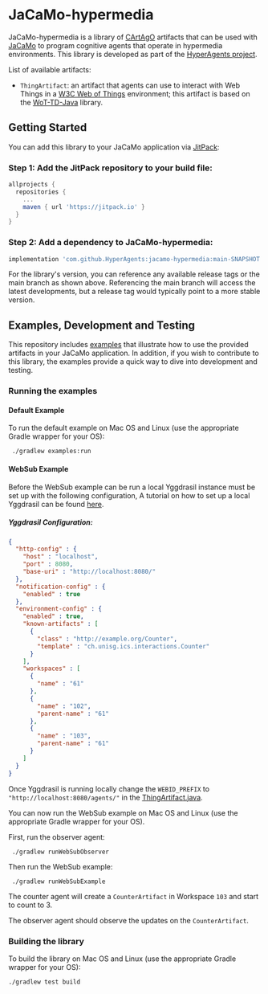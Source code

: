 # JaCaMo-hypermedia

JaCaMo-hypermedia is a library of [CArtAgO](https://github.com/cartago-lang/cartago) artifacts that
can be used with [JaCaMo](https://github.com/jacamo-lang/jacamo) to program cognitive agents that
operate in hypermedia environments. This library is developed as part of the [HyperAgents project](https://project.hyperagents.org).

List of available artifacts:

- `ThingArtifact`: an artifact that agents can use to interact with Web Things in a [W3C Web of Things](https://www.w3.org/TR/wot-architecture/) environment; this artifact is based on the [WoT-TD-Java](https://github.com/interactions-hsg/wot-td-java) library.

## Getting Started

You can add this library to your JaCaMo application via [JitPack](https://jitpack.io/):

### Step 1: Add the JitPack repository to your build file:

```groovy
allprojects {
  repositories {
    ...
    maven { url 'https://jitpack.io' }
  }
}
```

### Step 2: Add a dependency to JaCaMo-hypermedia:

```groovy
implementation 'com.github.HyperAgents:jacamo-hypermedia:main-SNAPSHOT'
```

For the library's version, you can reference any available release tags or the main branch as shown
above. Referencing the main branch will access the latest developments, but a release tag would
typically point to a more stable version.

## Examples, Development and Testing

This repository includes [examples](examples/) that illustrate how to use the provided artifacts in
your JaCaMo application. In addition, if you wish to contribute to this library, the examples provide
a quick way to dive into development and testing.

### Running the examples

#### Default Example

To run the default example on Mac OS and Linux (use the appropriate Gradle wrapper for your OS):

```
 ./gradlew examples:run
```

#### WebSub Example

Before the WebSub example can be run a local Yggdrasil instance must be set up with the following configuration,
A tutorial on how to set up a local Yggdrasil can be found [here](https://github.com/Interactions-HSG/yggdrasil-dev-template).

##### Yggdrasil Configuration:

```JSON
{
  "http-config" : {
    "host" : "localhost",
    "port" : 8080,
    "base-uri" : "http://localhost:8080/"
  },
  "notification-config" : {
    "enabled" : true
  },
  "environment-config" : {
    "enabled" : true,
    "known-artifacts" : [
      {
        "class" : "http://example.org/Counter",
        "template" : "ch.unisg.ics.interactions.Counter"
      }
    ],
    "workspaces" : [
      {
        "name" : "61"
      },
      {
        "name" : "102",
        "parent-name" : "61"
      },
      {
        "name" : "103",
        "parent-name" : "61"
      }
    ]
  }
}
```

Once Yggdrasil is running locally change the `WEBID_PREFIX` to `"http://localhost:8080/agents/"` in the [ThingArtifact.java](./lib/src/main/java/org/hyperagents/jacamo/artifacts/wot/ThingArtifact.java).

You can now run the WebSub example on Mac OS and Linux (use the appropriate Gradle wrapper for your OS).

First, run the observer agent:

```
 ./gradlew runWebSubObserver
```

Then run the WebSub example:

```
 ./gradlew runWebSubExample
```

The counter agent will create a `CounterArtifact` in Workspace `103` and start to count to 3.

The observer agent should observe the updates on the `CounterArtifact`.

### Building the library

To build the library on Mac OS and Linux (use the appropriate Gradle wrapper for your OS):

```
./gradlew test build
```
